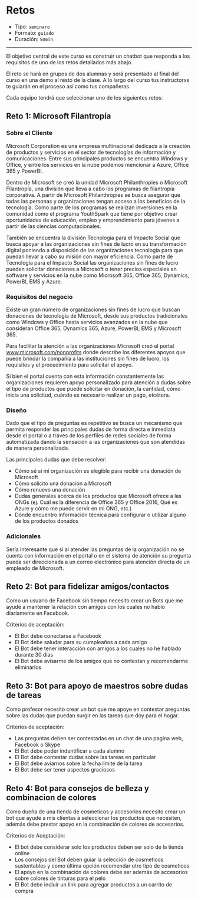 # Retos

* Tipo: `seminaro`
* Formato: `guiado`
* Duración: `50min`

***

El objetivo central de este curso es construir un chatbot que responda a los
requisitos de uno de los retos detallados más abajo.

El reto se hará en grupos de dos alumnas y será presentado al final del curso en
una demo al resto de la clase. A lo largo del curso tus instructorxs te guiarán
en el proceso así como tus compañeras.

Cada equipo tendrá que seleccionar uno de los siguientes retos:

## Reto 1: Microsoft Filantropía

### Sobre el Cliente

Microsoft Corporation es una empresa multinacional dedicada a la creación de
productos y servicios en el sector de tecnologías de información y
comunicaciones. Entre sus principales productos se encuentra Windows y Office, y
entre los servicios en la nube podemos mencionar a Azure, Office 365 y PowerBI.

Dentro de Microsoft se creó la unidad Microsoft Philanthropies o Microsoft
Filantropía, una división que lleva a cabo los programas de filantropía
corporativa. A partir de Microsoft Philanthropies se busca asegurar que todas
las personas y organizaciones tengan acceso a los beneficios de la tecnología.
Como parte de los programas se realizan inversiones en la comunidad como el
programa YouthSpark que tiene por objetivo crear oportunidades de educación,
empleo y emprendimiento para jóvenes a partir de las ciencias computacionales.

También se encuentra la división Tecnología para el Impacto Social que busca
apoyar a las organizaciones sin fines de lucro en su transformación digital
poniendo a disposición de las organizaciones tecnología para que puedan llevar a
cabo su misión con mayor eficiencia. Como parte de Tecnología para el Impacto
Social las organizaciones sin fines de lucro pueden solicitar donaciones a
Microsoft o tener precios especiales en software y servicios en la nube como
Microsoft 365, Office 365, Dynamics, PowerBI, EMS y Azure.

### Requisitos del negocio

Existe un gran número de organizaciones sin fines de lucro que buscan donaciones
de tecnología de Microsoft, desde sus productos tradicionales como Windows y
Office hasta servicios avanzados en la nube que consideran Office 365, Dynamics
365, Azure, PowerBI, EMS y Microsoft 365.

Para facilitar la atención a las organizaciones Microsoft creó el portal
www.microsoft.com/nonprofits donde describe los diferentes apoyos que puede
brindar la compañía a las instituciones sin fines de lucro, los requisitos y el
procedimiento para solicitar el apoyo.

Si bien el portal cuenta con esta información constantemente las organizaciones
requieren apoyo personalizado para atención a dudas sobre el tipo de productos
que puede solicitar en donación, la cantidad, cómo inicia una solicitud, cuándo
es necesario realizar un pago, etcétera.

### Diseño

Dado que el tipo de preguntas es repetitivo se busca un mecanismo que permita
responder las principales dudas de forma directa e inmediata desde el portal o a
través de los perfiles de redes sociales de forma automatizada dando la
sensación a las organizaciones que son atendidas de manera personalizada.

Las principales dudas que debe resolver:

* Cómo sé si mi organización es elegible para recibir una donación de Microsoft
* Cómo solicito una donación a Microsoft
* Cómo renuevo una donación
* Dudas generales acerca de los productos que Microsoft ofrece a las ONGs (ej.
  Cuál es la diferencia de Office 365 y Office 2016, Qué es Azure y cómo me
  puede servir en mi ONG, etc.)
* Dónde encuentro información técnica para configurar o utilizar alguno de los
  productos donados

### Adicionales

Sería interesante que si al atender las preguntas de la organización no se
cuenta con información en el portal o en el sistema de atención su pregunta
pueda ser direccionada a un correo electrónico para atención directa de un
empleado de Microsoft.

## Reto 2: Bot para fidelizar amigos/contactos

Como un usuario de Facebook sin tiempo necesito crear un Bots que me ayude a
mantener la relación con amigos con los cuales no hablo diariamente en Facebook.

Criterios de aceptación:

* El Bot debe conectarse a Facebook
* El Bot debe saludar para su cumpleaños a cada amigo
* El Bot debe tener interacción con amigos a los cuales no he hablado durante 30
  días
* El Bot debe avisarme de los amigos que no contestan y recomendarme eliminarlos

## Reto 3: Bot para apoyo de maestros sobre dudas de tareas

Como profesor necesito crear un bot que me apoye en contestar preguntas sobre
las dudas que puedan surgir en las tareas que doy para el hogar.

Criterios de aceptación:

* Las preguntas deben ser contestadas en un chat de una pagina web, Facebook o
  Skype
* El Bot debe poder indentificar a cada alumno
* El Bot debe contestar dudas sobre las tareas en particular
* El Bot debe aviarnos sobre la fecha limite de la tarea
* El Bot debe ser tener aspectos graciosos

## Reto 4: Bot para consejos de belleza y combinacion de colores

Como dueña de una tienda de cosmeticos y accesorios necesito crear un bot que
ayude a mis clientas a seleccionar los productos que necesiten, además debe
prestar apoyo en la combinación de colores de accesorios.

Criterios de Aceptación:

* El bot debe considerar solo los productos deben ser solo de la tienda online
* Los consejos del Bot deben guiar la selección de cosmeticos sustentables y
  como última opción recomendar otro tipo de cosmeticos
* El apoyo en la combinación de colores debe ser además de accesorios sobre
  colores de tinturas para el pelo
* El Bot debe incluir un link para agregar productos a un carrito de compra
